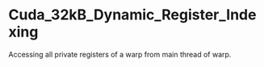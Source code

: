 # Cuda_32kB_Dynamic_Register_Indexing
Accessing all private registers of a warp from main thread of warp.
